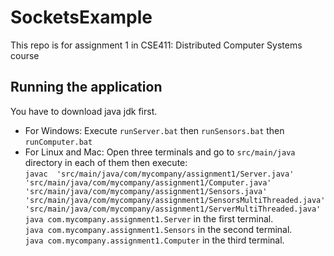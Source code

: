# SocketsExample
This repo is for assignment 1 in CSE411: Distributed Computer Systems course


## Running the application
You have to download java jdk first.
- For Windows:
Execute `runServer.bat` then `runSensors.bat` then `runComputer.bat`
- For Linux and Mac:
Open three terminals and go to `src/main/java` directory in each of them then execute:<br>
`javac  'src/main/java/com/mycompany/assignment1/Server.java' 'src/main/java/com/mycompany/assignment1/Computer.java' 'src/main/java/com/mycompany/assignment1/Sensors.java' 'src/main/java/com/mycompany/assignment1/SensorsMultiThreaded.java' 'src/main/java/com/mycompany/assignment1/ServerMultiThreaded.java' 
`<br>
`java com.mycompany.assignment1.Server` in the first terminal.<br>
`java com.mycompany.assignment1.Sensors` in the second terminal.<br>
`java com.mycompany.assignment1.Computer` in the third terminal.
